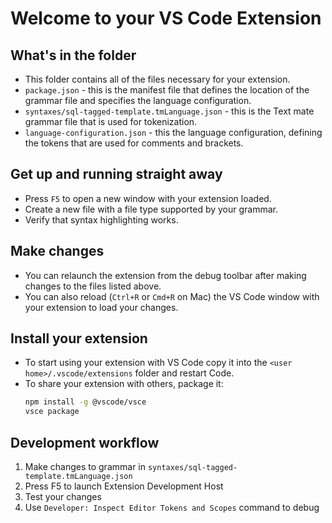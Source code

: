 # Welcome to your VS Code Extension

## What's in the folder

- This folder contains all of the files necessary for your extension.
- `package.json` - this is the manifest file that defines the location of the grammar file and specifies the language configuration.
- `syntaxes/sql-tagged-template.tmLanguage.json` - this is the Text mate grammar file that is used for tokenization.
- `language-configuration.json` - this the language configuration, defining the tokens that are used for comments and brackets.

## Get up and running straight away

- Press `F5` to open a new window with your extension loaded.
- Create a new file with a file type supported by your grammar.
- Verify that syntax highlighting works.

## Make changes

- You can relaunch the extension from the debug toolbar after making changes to the files listed above.
- You can also reload (`Ctrl+R` or `Cmd+R` on Mac) the VS Code window with your extension to load your changes.

## Install your extension

- To start using your extension with VS Code copy it into the `<user home>/.vscode/extensions` folder and restart Code.
- To share your extension with others, package it:
  ```bash
  npm install -g @vscode/vsce
  vsce package
  ```

## Development workflow

1. Make changes to grammar in `syntaxes/sql-tagged-template.tmLanguage.json`
2. Press F5 to launch Extension Development Host
3. Test your changes
4. Use `Developer: Inspect Editor Tokens and Scopes` command to debug
